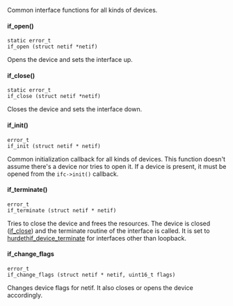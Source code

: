 Common interface functions for all kinds of devices.

#### if_open() #####
    static error_t
    if_open (struct netif *netif)

Opens the device and sets the interface up.

#### if_close() #####
    static error_t
    if_close (struct netif *netif)

Closes the device and sets the interface down.

#### if_init() #####
    error_t
    if_init (struct netif * netif)

Common initialization callback for all kinds of devices. 
This function doesn't assume there's a device nor tries to open it.
If a device is present, it must be opened from the `ifc->init()` callback.

#### if_terminate() #####
    error_t
    if_terminate (struct netif * netif)

Tries to close the device and frees the resources. The device is closed ([if_close](.)) and the terminate routine of the interface is called. It is set to [hurdethif_device_terminate](../hurdethif.c) for interfaces other than loopback.

#### if_change_flags #####
    error_t
    if_change_flags (struct netif * netif, uint16_t flags)

Changes device flags for netif. It also closes or opens the device accordingly.
